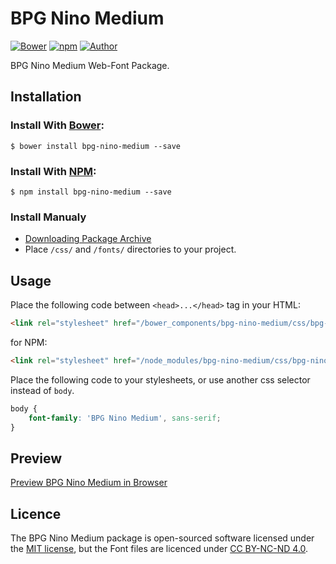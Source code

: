 # BPG Nino Medium

[![Bower](https://img.shields.io/bower/v/bpg-nino-medium.svg)](http://bower.io/search/?q=bpg-nino-medium)
[![npm](https://img.shields.io/npm/v/bpg-nino-medium.svg)](https://www.npmjs.com/package/bpg-nino-medium)
[![Author](https://img.shields.io/badge/Font_Author-Besarion_Gugushvili-blue.svg)](https://github.com/web-fonts/bpg-nino-medium)

BPG Nino Medium Web-Font Package.

## Installation

### Install With [Bower](http://bower.io):

```
$ bower install bpg-nino-medium --save
```

### Install With [NPM](https://www.npmjs.com):

```
$ npm install bpg-nino-medium --save
```

### Install Manualy

* [Downloading Package Archive](https://github.com/web-fonts/bpg-nino-medium/archive/master.zip)
* Place `/css/` and `/fonts/` directories to your project.

## Usage

Place the following code between `<head>...</head>` tag in your HTML:

```html
<link rel="stylesheet" href="/bower_components/bpg-nino-medium/css/bpg-nino-medium.css">
```

for NPM:

```html
<link rel="stylesheet" href="/node_modules/bpg-nino-medium/css/bpg-nino-medium.css">
```

Place the following code to your stylesheets, or use another css selector instead of `body`.

```css
body {
    font-family: 'BPG Nino Medium', sans-serif;
}
```

## Preview

[Preview BPG Nino Medium in Browser](http://web-fonts.ge/bpg-nino-medium)

## Licence

The BPG Nino Medium package is open-sourced software licensed under the [MIT license](http://opensource.org/licenses/MIT), but the Font files are licenced under [CC BY-NC-ND 4.0](http://creativecommons.org/licenses/by-nc-nd/4.0/).